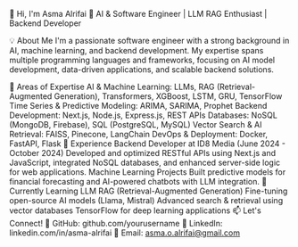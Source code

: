 👋 Hi, I'm Asma Alrifai
🚀 AI & Software Engineer | LLM RAG Enthusiast | Backend Developer

💡 About Me
I'm a passionate software engineer with a strong background in AI, machine learning, and backend development. My expertise spans multiple programming languages and frameworks, focusing on AI model development, data-driven applications, and scalable backend solutions.

🔬 Areas of Expertise
AI & Machine Learning: LLMs, RAG (Retrieval-Augmented Generation), Transformers, XGBoost, LSTM, GRU, TensorFlow
Time Series & Predictive Modeling: ARIMA, SARIMA, Prophet
Backend Development: Next.js, Node.js, Express.js, REST APIs
Databases: NoSQL (MongoDB, Firebase), SQL (PostgreSQL, MySQL)
Vector Search & AI Retrieval: FAISS, Pinecone, LangChain
DevOps & Deployment: Docker, FastAPI, Flask
📌 Experience
Backend Developer at ID8 Media (June 2024 - October 2024)
Developed and optimized RESTful APIs using Next.js and JavaScript, integrated NoSQL databases, and enhanced server-side logic for web applications.
Machine Learning Projects
Built predictive models for financial forecasting and AI-powered chatbots with LLM integration.
🌱 Currently Learning
LLM RAG (Retrieval-Augmented Generation)
Fine-tuning open-source AI models (Llama, Mistral)
Advanced search & retrieval using vector databases
TensorFlow for deep learning applications
📫 Let's Connect!
🔗 GitHub: github.com/yourusername
💼 LinkedIn: linkedin.com/in/asma-alrifai
📧 Email: asma.o.alrifai@gmail.com
